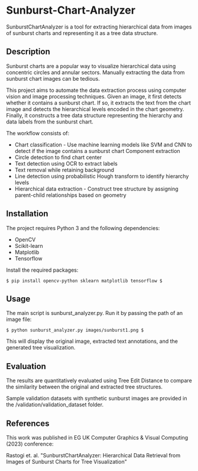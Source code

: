 # Sunburst-Chart-Analyzer

SunburstChartAnalyzer is a tool for extracting hierarchical data from images of sunburst charts and representing it as a tree data structure.

## Description
Sunburst charts are a popular way to visualize hierarchical data using concentric circles and annular sectors. Manually extracting the data from sunburst chart images can be tedious.

This project aims to automate the data extraction process using computer vision and image processing techniques. Given an image, it first detects whether it contains a sunburst chart. If so, it extracts the text from the chart image and detects the hierarchical levels encoded in the chart geometry. Finally, it constructs a tree data structure representing the hierarchy and data labels from the sunburst chart.

The workflow consists of:

- Chart classification - Use machine learning models like SVM and CNN to detect if the image contains a sunburst chart
Component extraction
- Circle detection to find chart center
- Text detection using OCR to extract labels
- Text removal while retaining background
- Line detection using probabilistic Hough transform to identify hierarchy levels
- Hierarchical data extraction - Construct tree structure by assigning parent-child relationships based on geometry


## Installation
The project requires Python 3 and the following dependencies:

- OpenCV
- Scikit-learn 
- Matplotlib 
- Tensorflow

Install the required packages: 
```
$ pip install opencv-python sklearn matplotlib tensorflow $
``` 

## Usage

The main script is sunburst_analyzer.py. Run it by passing the path of an image file:
```
$ python sunburst_analyzer.py images/sunburst1.png $
```
This will display the original image, extracted text annotations, and the generated tree visualization.

## Evaluation

The results are quantitatively evaluated using Tree Edit Distance to compare the similarity between the original and extracted tree structures.

Sample validation datasets with synthetic sunburst images are provided in the /validation/validation_dataset folder.

## References

This work was published in EG UK Computer Graphics & Visual Computing (2023) conference:

Rastogi et. al. "SunburstChartAnalyzer: Hierarchical Data Retrieval from Images of Sunburst Charts for Tree Visualization"
